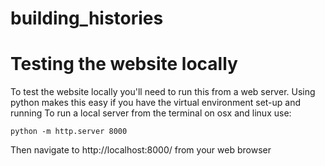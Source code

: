 # building_histories


# Testing the website locally
To test the website locally you'll need to run this from a web server.
Using python makes this easy if you have the virtual environment set-up and running
To run a local server from the terminal on osx and linux use:
```
python -m http.server 8000
```
Then navigate to http://localhost:8000/ from your web browser